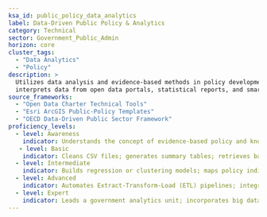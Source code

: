 ```yaml
---  
ksa_id: public_policy_data_analytics  
label: Data-Driven Public Policy & Analytics  
category: Technical  
sector: Government_Public_Admin  
horizon: core  
cluster_tags:
  - "Data Analytics"
  - "Policy"
description: >  
  Utilizes data analysis and evidence-based methods in policy development and public administration;  
  interprets data from open data portals, statistical reports, and smart city sensors to inform decisions, and measures policy outcomes with quantitative metrics.  
source_frameworks:
  - "Open Data Charter Technical Tools"
  - "Esri ArcGIS Public-Policy Templates" 
  - "OECD Data-Driven Public Sector Framework"  
proficiency_levels:  
  - level: Awareness  
    indicator: Understands the concept of evidence-based policy and knows that data (surveys, statistics) can guide decisions; explains open-data licences; recognises Personally Identifiable Information (PII) safeguards.
   - level: Basic  
    indicator: Cleans CSV files; generates summary tables; retrieves basic datasets or reports (e.g., census data, budget figures) and uses them to create simple charts or summaries for a policy proposal.  
  - level: Intermediate  
    indicator: Builds regression or clustering models; maps policy indicators; shares dashboards securely; performs analysis on public datasets (e.g., trends in traffic data for transit policy); uses tools like Excel or basic GIS to support arguments; contributes to open data releases.  
  - level: Advanced  
    indicator: Automates Extract-Transform-Load (ETL) pipelines; integrates APIs; validates model accuracy; designs key performance indicators (KPIs) for programs; uses advanced analytics or visualization (BI tools, statistical software) to evaluate policy impact; ensures data quality and ethics in analysis.  
  - level: Expert  
    indicator: Leads a government analytics unit; incorporates big data or AI (when appropriate) into forecasting and policy simulations; shapes data governance policies and open data initiatives in line with OECD frameworks.  
---  
```

